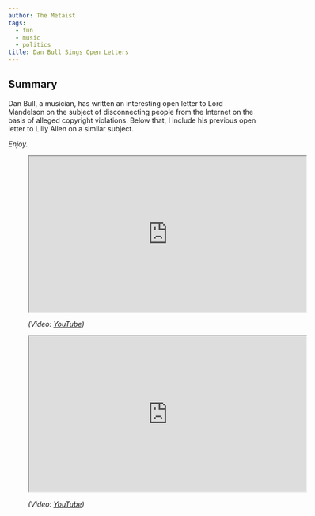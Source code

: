 ```yaml
---
author: The Metaist
tags:
  - fun
  - music
  - politics
title: Dan Bull Sings Open Letters
---
```


## Summary

<div class="entry-summary" markdown="1">

Dan Bull, a musician, has written an interesting open letter to Lord Mandelson
on the subject of disconnecting people from the Internet on the basis of alleged
copyright violations. Below that, I include his previous open letter to Lilly
Allen on a similar subject.

_Enjoy._

</div>

<figure markdown="1">

<iframe width="560" height="315" src="http://www.youtube.com/embed/6_P4lJD_OPI?rel=0" allowfullscreen></iframe>
<figcaption>
  <address markdown="1">

(Video: [YouTube](http://www.youtube.com/watch?v=6_P4lJD_OPI))</address>

</figcaption>
</figure><!--more-->

<figure markdown="1">

<iframe width="560" height="315" src="http://www.youtube.com/embed/HL9-esIM2CY?rel=0" allowfullscreen></iframe>
<figcaption>
  <address markdown="1">

(Video: [YouTube](http://www.youtube.com/watch?v=HL9-esIM2CY))</address>

</figcaption>
</figure>
